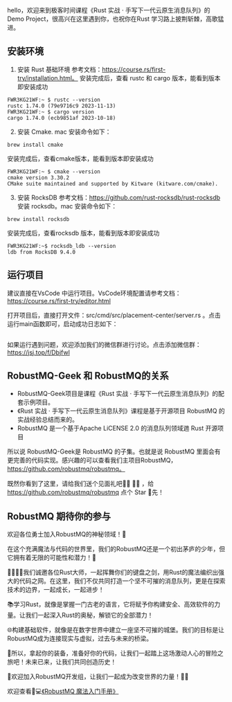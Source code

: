 hello，欢迎来到极客时间课程《Rust 实战 · 手写下一代云原生消息队列》的 Demo Project，很高兴在这里遇到你，也祝你在Rust 学习路上披荆斩棘，高歌猛进。

## 安装环境

1. 安装 Rust 基础环境
参考文档：https://course.rs/first-try/installation.html。 安装完成后，查看 rustc 和 cargo 版本，能看到版本即安装成功
```
FWR3KG21WF:~ $ rustc --version
rustc 1.74.0 (79e9716c9 2023-11-13)
FWR3KG21WF:~ $ cargo version
cargo 1.74.0 (ecb9851af 2023-10-18)
```

2. 安装 Cmake.
mac 安装命令如下：
```
brew install cmake
```
安装完成后，查看cmake版本，能看到版本即安装成功
```
FWR3KG21WF:~ $ cmake --version
cmake version 3.30.2
CMake suite maintained and supported by Kitware (kitware.com/cmake).
```

3. 安装 RocksDB
参考文档：https://github.com/rust-rocksdb/rust-rocksdb 安装 rocksdb。mac 安装命令如下：
```
brew install rocksdb
```
安装完成后，查看rocksdb 版本，能看到版本即安装成功
```
FWR3KG21WF:~$ rocksdb_ldb --version
ldb from RocksDB 9.4.0
```

## 运行项目
建议直接在VsCode 中运行项目。VsCode环境配置请参考文档：https://course.rs/first-try/editor.html

打开项目后，直接打开文件：src/cmd/src/placement-center/server.rs 。点击运行main函数即可，启动成功日志如下：
```

```

如果运行遇到问题，欢迎添加我们的微信群进行讨论。点击添加微信群：https://jsj.top/f/Dbjfwl

## RobustMQ-Geek 和 RobustMQ的关系

- RobustMQ-Geek项目是课程《Rust 实战 · 手写下一代云原生消息队列》的配套示例项目。
- 《Rust 实战 · 手写下一代云原生消息队列》课程是基于开源项目 RobustMQ 的实战经验总结而来的。
- RobustMQ 是一个基于Apache LiCENSE 2.0 的消息队列领域逇 Rust 开源项目

所以说 RobustMQ-Geek是 RobustMQ 的子集。也就是说 RobustMQ 里面会有更完善的代码实现。感兴趣的可以查看我们主项目RobustMQ，https://github.com/robustmq/robustmq。

既然你看到了这里，请给我们送个见面礼吧🌟🎒 🌟🎒 ，给 https://github.com/robustmq/robustmq 点个 Star 🌟先！

## RobustMQ 期待你的参与
欢迎各位勇士加入RobustMQ的神秘领域！🌟

在这个充满魔法与代码的世界里，我们的RobustMQ还是一个初出茅庐的少年，但它拥有着无限的可能性和潜力！🚀

👩‍💻👨‍💻我们诚邀各位Rust大师，一起挥舞你们的键盘之剑，用Rust的魔法编织出强大的代码之网。在这里，我们不仅共同打造一个坚不可摧的消息队列，更是在探索技术的边界，一起成长，一起进步！

📚学习Rust，就像是掌握一门古老的语言，它将赋予你构建安全、高效软件的力量。让我们一起深入Rust的奥秘，解锁它的全部潜力！

🌐构建基础软件，就像是在数字世界中建立一座坚不可摧的城堡。我们的目标是让RobustMQ成为连接现实与虚拟，过去与未来的桥梁。

🎉所以，拿起你的装备，准备好你的代码，让我们一起踏上这场激动人心的冒险之旅吧！未来已来，让我们共同创造历史！

🌈欢迎加入RobustMQ开发组，让我们一起成为改变世界的力量！🚀🌟

欢迎查看🔮💻[《RobustMQ 魔法入门手册》](https://shimo.im/docs/XKq427g9v0Tj0PAN)